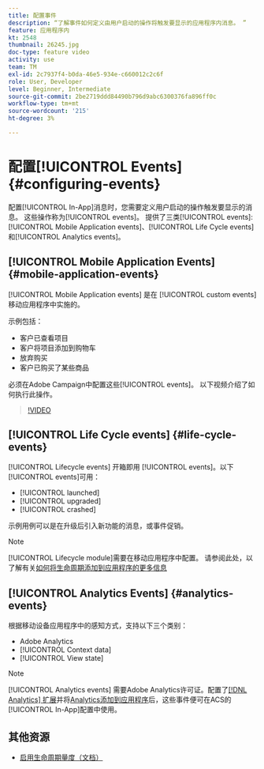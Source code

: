 ```yaml
---
title: 配置事件
description: “了解事件如何定义由用户启动的操作将触发要显示的应用程序内消息。 ”
feature: 应用程序内
kt: 2548
thumbnail: 26245.jpg
doc-type: feature video
activity: use
team: TM
exl-id: 2c7937f4-b0da-46e5-934e-c660012c2c6f
role: User, Developer
level: Beginner, Intermediate
source-git-commit: 2be2719ddd84490b796d9abc6300376fa896ff0c
workflow-type: tm+mt
source-wordcount: '215'
ht-degree: 3%

---
```


# 配置[!UICONTROL Events] {#configuring-events}

配置[!UICONTROL In-App]消息时，您需要定义用户启动的操作触发要显示的消息。 这些操作称为[!UICONTROL events]。 提供了三类[!UICONTROL events]:[!UICONTROL Mobile Application events]、[!UICONTROL Life Cycle events]和[!UICONTROL Analytics events]。

## [!UICONTROL Mobile Application Events] {#mobile-application-events}

[!UICONTROL Mobile Application events] 是在 [!UICONTROL custom events] 移动应用程序中实施的。

示例包括：

* 客户已查看项目
* 客户将项目添加到购物车
* 放弃购买
* 客户已购买了某些商品

必须在Adobe Campaign中配置这些[!UICONTROL events]。 以下视频介绍了如何执行此操作。

>[!VIDEO](https://video.tv.adobe.com/v/26245?quality=12)

## [!UICONTROL Life Cycle events] {#life-cycle-events}

[!UICONTROL Lifecycle events] 开箱即用 [!UICONTROL events]。以下[!UICONTROL events]可用：

* [!UICONTROL launched]
* [!UICONTROL upgraded]
* [!UICONTROL crashed]

示例用例可以是在升级后引入新功能的消息，或事件促销。

>[!NOTE]
>
>[!UICONTROL Lifecycle module]需要在移动应用程序中配置。 请参阅此处，以了解有关[如何将生命周期添加到应用程序的更多信息](https://aep-sdks.gitbook.io/docs/using-mobile-extensions/mobile-core/lifecycle)

## [!UICONTROL Analytics Events] {#analytics-events}

根据移动设备应用程序中的感知方式，支持以下三个类别：

* Adobe Analytics
* [!UICONTROL Context data]
* [!UICONTROL View state]

>[!NOTE]
>
>[!UICONTROL Analytics events] 需要Adobe Analytics许可证。配置了[[!DNL Analytics] 扩展](https://aep-sdks.gitbook.io/docs/using-mobile-extensions/adobe-analytics#configure-analytics-extension-in-launch)并将[Analytics添加到应用程序](https://aep-sdks.gitbook.io/docs/using-mobile-extensions/adobe-analytics#add-analytics-to-your-app)后，这些事件便可在ACS的[!UICONTROL In-App]配置中使用。

## 其他资源

* [启用生命周期量度（文档）](https://aep-sdks.gitbook.io/docs/getting-started/initialize-the-sdk#enable-lifecycle-metrics)
